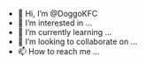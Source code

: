 - 👋 Hi, I’m @DoggoKFC
- 👀 I’m interested in ...
- 🌱 I’m currently learning ...
- 💞️ I’m looking to collaborate on ...
- 📫 How to reach me ...

<!---
DoggoKFC/DoggoKFC is a ✨ special ✨ repository because its `README.md` (this file) appears on your GitHub profile.
You can click the Preview link to take a look at your changes.
--->

